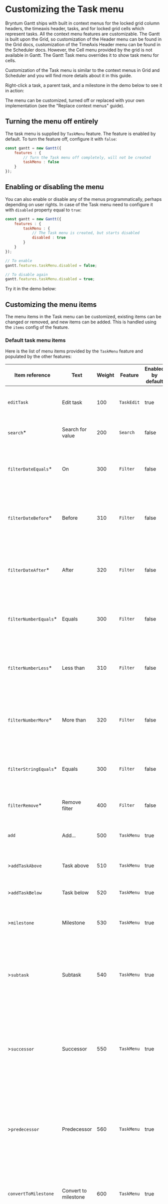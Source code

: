 # Customizing the Task menu

Bryntum Gantt ships with built in context menus for the locked grid column headers, the timeaxis header, tasks,
and for locked grid cells which represent tasks. All the context menu features are customizable.
The Gantt is built upon the Grid, so customization of the Header menu can be found in the Grid docs,
customization of the TimeAxis Header menu can be found in the Scheduler docs.
However, the Cell menu provided by the grid is not available in Gantt. The Gantt Task menu overrides it to show
task menu for cells.

Customization of the Task menu is similar to the context menus in Grid and Scheduler
and you will find more details about it in this guide.

Right-click a task, a parent task, and a milestone in the demo below to see it in action:

<div class="external-example" data-file="Gantt/guides/menu/Basic.js"></div>

The menu can be customized, turned off or replaced with your own implementation (see the "Replace context menus" guide).

## Turning the menu off entirely

The task menu is supplied by `TaskMenu` feature. The feature is enabled by default. To turn the feature off, configure it with `false`:

```javascript
const gantt = new Gantt({
    features : {
        // Turn the Task menu off completely, will not be created
        taskMenu : false
    }
});
```

## Enabling or disabling the menu

You can also enable or disable any of the menus programmatically, perhaps depending on user rights.
In case of the Task menu need to configure it with `disabled` property equal to `true`:

```javascript
const gantt = new Gantt({
    features : {
        taskMenu : {
            // The Task menu is created, but starts disabled
            disabled : true
        }
    }
});

// To enable
gantt.features.taskMenu.disabled = false;

// To disable again
gantt.features.taskMenu.disabled = true;
```

Try it in the demo below:

<div class="external-example" data-file="Gantt/guides/menu/DisableFeature.js"></div>

## Customizing the menu items

The menu items in the Task menu can be customized, existing items can be changed or removed, and new items can be added.
This is handled using the `items` config of the feature.

### Default task menu items

Here is the list of menu items provided by the `TaskMenu` feature and populated by the other features:

| Item reference        | Text                 | Weight | Feature    | Enabled by default | Description                                                                                                                                           |
|-----------------------|----------------------|--------|------------|--------------------|-------------------------------------------------------------------------------------------------------------------------------------------------------|
| `editTask`            | Edit task            | 100    | `TaskEdit` | true               | Shows a submenu to control tasks adding                                                                                                               |
| `search`*             | Search for value     | 200    | `Search`   | false              | Searches the grid for the selected cell text                                                                                                          |
| `filterDateEquals`*   | On                   | 300    | `Filter`   | false              | Filters records in the store by the column field equal to selected cell value                                                                         |
| `filterDateBefore`*   | Before               | 310    | `Filter`   | false              | Filters records in the store by the column field less than selected cell value                                                                        |
| `filterDateAfter`*    | After                | 320    | `Filter`   | false              | Filters records in the store by the column field more than selected cell value                                                                        |
| `filterNumberEquals`* | Equals               | 300    | `Filter`   | false              | Filters records in the store by the column field equal to selected cell value                                                                         |
| `filterNumberLess`*   | Less than            | 310    | `Filter`   | false              | Filters records in the store by the column field less than selected cell value                                                                        |
| `filterNumberMore`*   | More than            | 320    | `Filter`   | false              | Filters records in the store by the column field more than selected cell value                                                                        |
| `filterStringEquals`* | Equals               | 300    | `Filter`   | false              | Filters records in the store by the column field equal to selected cell value                                                                         |
| `filterRemove`*       | Remove filter        | 400    | `Filter`   | false              | Stops filtering by selected column field                                                                                                              |
| `add`                 | Add...               | 500    | `TaskMenu` | true               | Shows a submenu to control tasks adding                                                                                                               |
| \>`addTaskAbove`      | Task above           | 510    | `TaskMenu` | true               | Adds a new task above the selected task                                                                                                               |
| \>`addTaskBelow`      | Task below           | 520    | `TaskMenu` | true               | Adds a new task below the selected task                                                                                                               |
| \>`milestone`         | Milestone            | 530    | `TaskMenu` | true               | Adds a new milestone below the selected task                                                                                                          |
| \>`subtask`           | Subtask              | 540    | `TaskMenu` | true               | Turns the selected task into a parent task if it is not a parent task yet. Adds a new task as a child of the selected task.                           |
| \>`successor`         | Successor            | 550    | `TaskMenu` | true               | Adds a new task below the selected task. Creates an "Finish-to-Start" dependency between the selected task and the new one.                              |
| \>`predecessor`       | Predecessor          | 560    | `TaskMenu` | true               | Adds a new task above the selected task. Creates an "Finish-to-Start" dependency between the new task and the selected one.                              |
| `convertToMilestone`  | Convert to milestone | 600    | `TaskMenu` | true               | Turns the selected task into a milestone. Shown for leaf tasks only.                                                                                  |
| `indent`              | Indent               | 700    | `TaskMenu` | true               | Turns the sibling above of the selected task into a parent task if it is not a parent task yet. The selected task becomes a child of the parent task. |
| `outdent`             | Outdent              | 800    | `TaskMenu` | true               | Turns the selected task into a sibling of its parent which goes next to it                                                                            |
| `deleteTask`          | Delete task          | 900    | `TaskMenu` | true               | Removes the selected task record from the store                                                                                                       |

\* - items that are shown for the locked grid cells only

\> - first level of submenu

### Removing default items

To remove a default item no matter if it is provided by the Task menu feature, or it is provided by another feature,
configure it as `false` in the `items` config of the Task menu feature:

```javascript
const gantt = new Gantt({
    features : {
        taskMenu : {
            items : {
                // Remove "Edit task" item provided by TaskEdit feature
                editTask : false
            }
        }
    }
});
```

To remove a default subitem, configure the parent item `menu` and set corresponding items to `false`:

```javascript
const gantt = new Gantt({
    features : {
        taskMenu : {
            items : {
                add : {
                    menu : {
                        // Remove "Task above", "Subtask", "Successor", and "Predecessor" subitems of the "Add..." menu item
                        addTaskAbove : false,
                        subtask      : false,
                        successor    : false,
                        predecessor  : false
                    }
                }
            }
        }
    }
});
```

<div class="external-example" data-file="Gantt/guides/menu/DisableItems.js"></div>

### Customize default items

The default items can be customized by supplying config objects for them in the `items` config of the menu feature.
These config objects will be merged with their default configs. Similar to removing default items, it does not matter,
if the item is provided by the menu feature or not.

The order of the default items is determined by the `weight` property. The higher the `weight`, the further down they are
displayed. See the table above for the default weights.

For example, to rename "Edit task" item and move it to the bottom of the list of items:

```javascript
const gantt = new Gantt({
    features : {
        taskMenu : {
            items : {
                // Rename "Delete task" item
                deleteTask : {
                    text   : 'Delete'
                },
                // Rename and move "Edit task" item to be below "Delete task" item (900)
                editTask : {
                    text   : 'Update',
                    weight : 910
                }
            }
        }
    }
});
```

Try it out in this demo:

<div class="external-example" data-file="Gantt/guides/menu/CustomizeItems.js"></div>

### Add custom items

Custom items are added in the same way as you customize the built in ones, add new properties to the `items`
config of the menu feature to add new items. The key you choose to use for your item will be used as its `ref`,
through which it can be accessed later.

Here we add a custom item to the task menu to move a selected task 1 hour forward:

```javascript
const gantt = new Gantt({
    features : {
        taskMenu : {
            items : {
                // Custom reference to the new menu item
                moveForward : {
                    text   : 'Move 1 hour ahead',
                    weight : 90, // Add the item to the top
                    onItem : ({ taskRecord }) => {
                        taskRecord.shift(1, 'hour');
                    }
                }
            }
        }
    }
});
```

Try the custom task item here:

<div class="external-example" data-file="Gantt/guides/menu/AddItems.js"></div>

### Dynamic items processing

If you need to control items visibility or text depending on a dynamic condition, for example user authentication,
or user access rights, you can mutate `items` in `processItems` hook provided by the menu.

Here we disable "Delete task" and "Edit task" items based on a condition:

```javascript
let accessGranted = false;

const gantt = new Gantt({
    features : {
        taskMenu : {
            // Process task items before showing the menu
            processItems({ items, taskRecord }) {
                // Not possible to edit or delete tasks if there is no rights for it
                if (!accessGranted) {
                    items.editTask = false;
                    items.deleteTask = false;
                }
            }
        }
    }
});
```

See it in action in this demo:

<div class="external-example" data-file="Gantt/guides/menu/Dynamic.js"></div>


<p class="last-modified">Last modified on 2022-03-04 9:57:13</p>